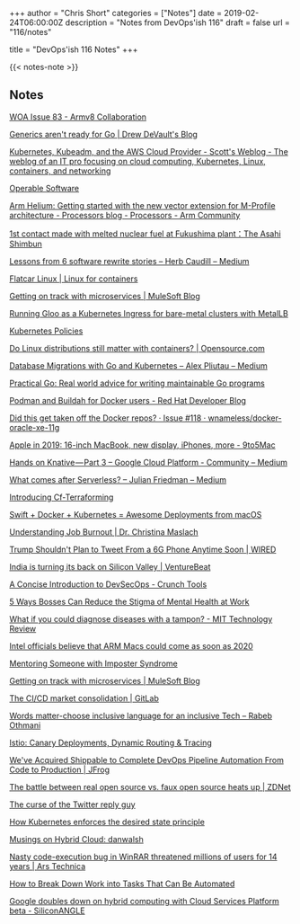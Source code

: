 +++
author = "Chris Short"
categories = ["Notes"]
date = 2019-02-24T06:00:00Z
description = "Notes from DevOps'ish 116"
draft = false
url = "116/notes"

title = "DevOps'ish 116 Notes"
+++

{{< notes-note >}}

## Notes

[WOA Issue 83 - Armv8 Collaboration](https://www.worksonarm.com/blog/woa-issue-83/)

[Generics aren't ready for Go | Drew DeVault's Blog](https://drewdevault.com/2019/02/18/Generics-arent-ready-for-Go.html)

[Kubernetes, Kubeadm, and the AWS Cloud Provider - Scott's Weblog - The weblog of an IT pro focusing on cloud computing, Kubernetes, Linux, containers, and networking](https://blog.scottlowe.org/2019/02/18/kubernetes-kubeadm-and-the-aws-cloud-provider/)

[Operable Software](https://ferd.ca/operable-software.html)

[Arm Helium: Getting started with the new vector extension for M-Profile architecture - Processors blog - Processors - Arm Community](https://community.arm.com/processors/b/blog/posts/arm-helium-the-new-vector-extension-for-arm-m-profile-architecture)

[1st contact made with melted nuclear fuel at Fukushima plant：The Asahi Shimbun](http://www.asahi.com/ajw/articles/AJ201902140041.html)

[Lessons from 6 software rewrite stories – Herb Caudill – Medium](https://medium.com/@herbcaudill/lessons-from-6-software-rewrite-stories-635e4c8f7c22)

[Flatcar Linux | Linux for containers](https://www.flatcar-linux.org/)

[Getting on track with microservices | MuleSoft Blog](https://blogs.mulesoft.com/dev/getting-on-track-with-microservices/)

[Running Gloo as a Kubernetes Ingress for bare-metal clusters with MetalLB](https://medium.com/solo-io/running-gloo-as-a-kubernetes-ingress-for-bare-metal-clusters-with-metallb-35dd45d80629)

[Kubernetes Policies](https://podctl.com/kubernetes-policies/)

[Do Linux distributions still matter with containers? | Opensource.com](https://opensource.com/article/19/2/linux-distributions-still-matter-containers)

[Database Migrations with Go and Kubernetes – Alex Pliutau – Medium](https://medium.com/@pliutau/database-migrations-with-go-and-kubernetes-2831d43a8f9c)

[Practical Go: Real world advice for writing maintainable Go programs](https://dave.cheney.net/practical-go/presentations/qcon-china.html)

[Podman and Buildah for Docker users - Red Hat Developer Blog](https://developers.redhat.com/blog/2019/02/21/podman-and-buildah-for-docker-users/)

[Did this get taken off the Docker repos? · Issue #118 · wnameless/docker-oracle-xe-11g](https://github.com/wnameless/docker-oracle-xe-11g/issues/118)

[Apple in 2019: 16-inch MacBook, new display, iPhones, more - 9to5Mac](https://9to5mac.com/2019/02/17/apple-16-inch-macbook-pro-display-more/)

[Hands on Knative — Part 3 – Google Cloud Platform - Community – Medium](https://medium.com/google-cloud/hands-on-knative-part-3-d8731ad2f23d)

[What comes after Serverless? – Julian Friedman – Medium](https://medium.com/@doctor_julz/what-comes-after-serverless-840032dd4ba8)

[Introducing Cf-Terraforming](https://blog.cloudflare.com/introducing-cf-terraform/)

[Swift + Docker + Kubernetes = Awesome Deployments from macOS](https://medium.com/xcblog/swift-docker-kubernetes-awesome-deployments-from-macos-5c2e95900093)

[Understanding Job Burnout | Dr. Christina Maslach](https://itrevolution.com/understanding-job-burnout-christina-maslach/)

[Trump Shouldn't Plan to Tweet From a 6G Phone Anytime Soon | WIRED](https://www.wired.com/story/trump-shouldnt-plan-tweet-from-6g-phone-soon/)

[India is turning its back on Silicon Valley | VentureBeat](https://venturebeat.com/2019/02/16/india-is-turning-its-back-on-silicon-valley/)

[A Concise Introduction to DevSecOps - Crunch Tools](http://crunchtools.com/a-concise-introduction-to-devsecops/)

[5 Ways Bosses Can Reduce the Stigma of Mental Health at Work](https://hbr.org/2019/02/5-ways-bosses-can-reduce-the-stigma-of-mental-health-at-work)

[What if you could diagnose diseases with a tampon? - MIT Technology Review](https://www.technologyreview.com/s/612905/what-if-you-could-diagnose-endometriosis-with-a-tampon/)

[Intel officials believe that ARM Macs could come as soon as 2020](https://appleinsider.com/articles/19/02/21/intel-officials-believe-that-arm-macs-could-come-as-soon-as-2020)

[Mentoring Someone with Imposter Syndrome](https://hbr.org/2019/02/mentoring-someone-with-imposter-syndrome)

[Getting on track with microservices | MuleSoft Blog](https://blogs.mulesoft.com/dev/getting-on-track-with-microservices/)

[The CI/CD market consolidation | GitLab](https://about.gitlab.com/2019/02/21/ci-cd-market-consolidation/)

[Words matter-choose inclusive language for an inclusive Tech – Rabeb Othmani](https://rabebothmani.com/2019/02/21/words-matter-choose-inclusive-language-for-an-inclusive-tech/)

[Istio: Canary Deployments, Dynamic Routing & Tracing](https://blog.aquasec.com/istio-service-mesh-traffic-control)

[We've Acquired Shippable to Complete DevOps Pipeline Automation From Code to Production | JFrog](https://jfrog.com/blog/weve-acquired-shippable-to-complete-devops-pipeline-automation-from-code-to-production/)

[The battle between real open source vs. faux open source heats up | ZDNet](https://www.zdnet.com/article/the-battle-between-real-open-source-vs-faux-open-source-heats-up/)

[The curse of the Twitter reply guy](https://mashable.com/article/twitter-reply-guys/#T.cVGlvFWZqx)

[How Kubernetes enforces the desired state principle](https://medium.com/@yannalbou/kubernetes-desired-state-4c5c4e873743)

[Musings on Hybrid Cloud: danwalsh](https://danwalsh.livejournal.com/81480.html)

[Nasty code-execution bug in WinRAR threatened millions of users for 14 years | Ars Technica](https://arstechnica.com/information-technology/2019/02/nasty-code-execution-bug-in-winrar-threatened-millions-of-users-for-14-years/)

[How to Break Down Work into Tasks That Can Be Automated](https://hbr.org/2019/02/how-to-break-down-work-into-tasks-that-can-be-automated)

[Google doubles down on hybrid computing with Cloud Services Platform beta - SiliconANGLE](https://siliconangle.com/2019/02/20/google-doubles-hybrid-computing-cloud-services-platform-beta/)
